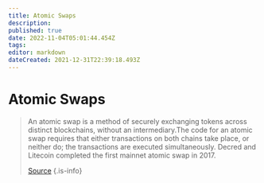 ```yaml
---
title: Atomic Swaps
description: 
published: true
date: 2022-11-04T05:01:44.454Z
tags: 
editor: markdown
dateCreated: 2021-12-31T22:39:18.493Z
---
```


# Atomic Swaps

> An atomic swap is a method of securely exchanging tokens across distinct blockchains, without an intermediary.The code for an atomic swap requires that either transactions on both chains take place, or neither do; the transactions are executed simultaneously. Decred and Litecoin completed the first mainnet atomic swap in 2017.
> 
> [Source](https://smithandcrown.com/glossary/atomic-swap/) 
{.is-info}


